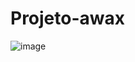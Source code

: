 # Projeto-awax
![image](https://user-images.githubusercontent.com/88171582/133948567-5e656af3-bf8b-4932-8132-6cf7d2704b5c.png)
